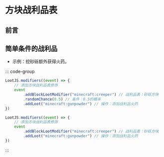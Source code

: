 # 方块战利品表

## 前言

## 简单条件的战利品

- 示例：挖砂砾额外获得火药。

::: code-group

```js [简单条件]
LootJS.modifiers((event) => {
    // 添加方块战利品表修饰
    event
        .addBlockLootModifier("minecraft:creeper") // 战利品表：砂砾方块
        .randomChance(0.5) // 条件：0.5的概率
        .addLoot("minecraft:gunpowder") // 操作：添加战利品火药
})
```

```js [无条件]
LootJS.modifiers((event) => {
    // 添加方块战利品表修饰
    event
        .addBlockLootModifier("minecraft:creeper") // 战利品表：砂砾方块
        .addLoot("minecraft:gunpowder") // 操作：添加战利品火药
})
```

:::
